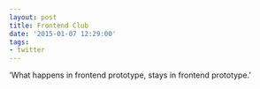 ```yaml
---
layout: post
title: Frontend Club
date: '2015-01-07 12:29:00'
tags:
- twitter
---
```


‘What happens in frontend prototype, stays in frontend prototype.’